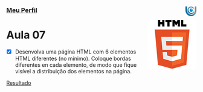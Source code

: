 ### [Meu Perfil](http://phstefen.github.io/) <img align="right" src="../../img/unicesumar.png" width="30"/>

<img align="right" src="../../img/html.png" width="130"/>

# Aula 07

- [X] Desenvolva uma página HTML com 6 elementos HTML diferentes (no mínimo). Coloque bordas diferentes en cada elemento, de modo que fique visível a distribuição dos elementos na página.

[Resultado](https://github.com/phStefen/aulas-html-css/blob/master/unicesumar/aula-08/index.html)

